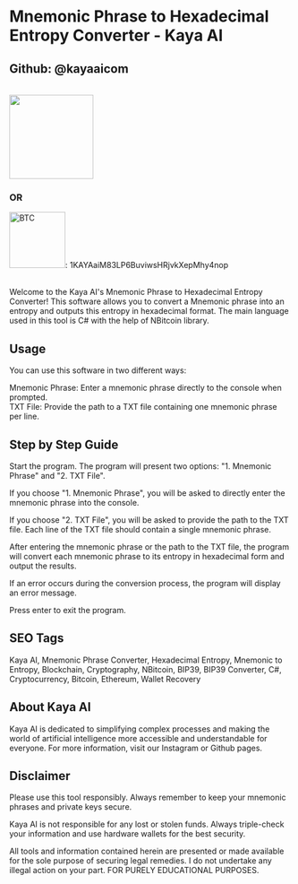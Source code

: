 # Mnemonic Phrase to Hexadecimal Entropy Converter - Kaya AI

## Github: @kayaaicom
<br>
<a href="https://www.buymeacoffee.com/kayaaicom"> <img src="https://cdn.buymeacoffee.com/buttons/default-orange.png" width="150"></a>

### OR

<img src="https://bitcoin.org/img/icons/logotop.svg?1687792074" width="100" alt="BTC">: 1KAYAaiM83LP6BuviwsHRjvkXepMhy4nop
<br><br>

Welcome to the Kaya AI's Mnemonic Phrase to Hexadecimal Entropy Converter! This software allows you to convert a Mnemonic phrase into an entropy and outputs this entropy in hexadecimal format. The main language used in this tool is C# with the help of NBitcoin library.

## Usage
You can use this software in two different ways:

Mnemonic Phrase: Enter a mnemonic phrase directly to the console when prompted.<br>
TXT File: Provide the path to a TXT file containing one mnemonic phrase per line.<br>

## Step by Step Guide
Start the program. The program will present two options: "1. Mnemonic Phrase" and "2. TXT File".

If you choose "1. Mnemonic Phrase", you will be asked to directly enter the mnemonic phrase into the console.

If you choose "2. TXT File", you will be asked to provide the path to the TXT file. Each line of the TXT file should contain a single mnemonic phrase.

After entering the mnemonic phrase or the path to the TXT file, the program will convert each mnemonic phrase to its entropy in hexadecimal form and output the results.

If an error occurs during the conversion process, the program will display an error message.

Press enter to exit the program.

## SEO Tags
Kaya AI, Mnemonic Phrase Converter, Hexadecimal Entropy, Mnemonic to Entropy, Blockchain, Cryptography, NBitcoin, BIP39, BIP39 Converter, C#, Cryptocurrency, Bitcoin, Ethereum, Wallet Recovery

## About Kaya AI
Kaya AI is dedicated to simplifying complex processes and making the world of artificial intelligence more accessible and understandable for everyone. For more information, visit our Instagram or Github pages.

## Disclaimer
Please use this tool responsibly. Always remember to keep your mnemonic phrases and private keys secure.

Kaya AI is not responsible for any lost or stolen funds. Always triple-check your information and use hardware wallets for the best security.

All tools and information contained herein are presented or made available for the sole purpose of securing legal remedies. I do not undertake any illegal action on your part. FOR PURELY EDUCATIONAL PURPOSES.
